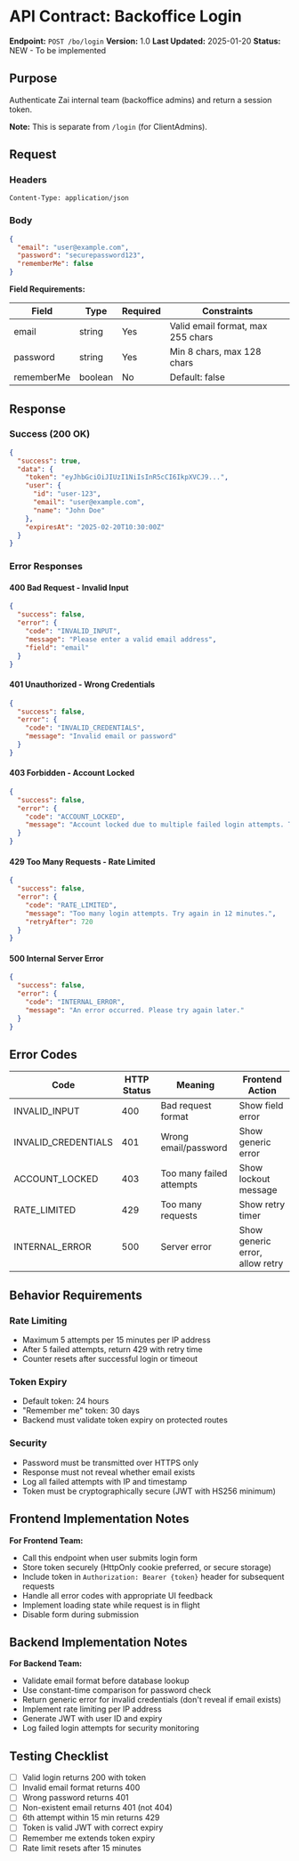 # API Contract: Backoffice Login

**Endpoint:** `POST /bo/login`
**Version:** 1.0
**Last Updated:** 2025-01-20
**Status:** NEW - To be implemented

## Purpose

Authenticate Zai internal team (backoffice admins) and return a session token.

**Note:** This is separate from `/login` (for ClientAdmins).

## Request

### Headers

```
Content-Type: application/json
```

### Body

```json
{
  "email": "user@example.com",
  "password": "securepassword123",
  "rememberMe": false
}
```

**Field Requirements:**

| Field | Type | Required | Constraints |
|-------|------|----------|-------------|
| email | string | Yes | Valid email format, max 255 chars |
| password | string | Yes | Min 8 chars, max 128 chars |
| rememberMe | boolean | No | Default: false |

## Response

### Success (200 OK)

```json
{
  "success": true,
  "data": {
    "token": "eyJhbGciOiJIUzI1NiIsInR5cCI6IkpXVCJ9...",
    "user": {
      "id": "user-123",
      "email": "user@example.com",
      "name": "John Doe"
    },
    "expiresAt": "2025-02-20T10:30:00Z"
  }
}
```

### Error Responses

#### 400 Bad Request - Invalid Input

```json
{
  "success": false,
  "error": {
    "code": "INVALID_INPUT",
    "message": "Please enter a valid email address",
    "field": "email"
  }
}
```

#### 401 Unauthorized - Wrong Credentials

```json
{
  "success": false,
  "error": {
    "code": "INVALID_CREDENTIALS",
    "message": "Invalid email or password"
  }
}
```

#### 403 Forbidden - Account Locked

```json
{
  "success": false,
  "error": {
    "code": "ACCOUNT_LOCKED",
    "message": "Account locked due to multiple failed login attempts. Try again in 15 minutes."
  }
}
```

#### 429 Too Many Requests - Rate Limited

```json
{
  "success": false,
  "error": {
    "code": "RATE_LIMITED",
    "message": "Too many login attempts. Try again in 12 minutes.",
    "retryAfter": 720
  }
}
```

#### 500 Internal Server Error

```json
{
  "success": false,
  "error": {
    "code": "INTERNAL_ERROR",
    "message": "An error occurred. Please try again later."
  }
}
```

## Error Codes

| Code | HTTP Status | Meaning | Frontend Action |
|------|-------------|---------|-----------------|
| INVALID_INPUT | 400 | Bad request format | Show field error |
| INVALID_CREDENTIALS | 401 | Wrong email/password | Show generic error |
| ACCOUNT_LOCKED | 403 | Too many failed attempts | Show lockout message |
| RATE_LIMITED | 429 | Too many requests | Show retry timer |
| INTERNAL_ERROR | 500 | Server error | Show generic error, allow retry |

## Behavior Requirements

### Rate Limiting

- Maximum 5 attempts per 15 minutes per IP address
- After 5 failed attempts, return 429 with retry time
- Counter resets after successful login or timeout

### Token Expiry

- Default token: 24 hours
- "Remember me" token: 30 days
- Backend must validate token expiry on protected routes

### Security

- Password must be transmitted over HTTPS only
- Response must not reveal whether email exists
- Log all failed attempts with IP and timestamp
- Token must be cryptographically secure (JWT with HS256 minimum)

## Frontend Implementation Notes

**For Frontend Team:**
- Call this endpoint when user submits login form
- Store token securely (HttpOnly cookie preferred, or secure storage)
- Include token in `Authorization: Bearer {token}` header for subsequent requests
- Handle all error codes with appropriate UI feedback
- Implement loading state while request is in flight
- Disable form during submission

## Backend Implementation Notes

**For Backend Team:**
- Validate email format before database lookup
- Use constant-time comparison for password check
- Return generic error for invalid credentials (don't reveal if email exists)
- Implement rate limiting per IP address
- Generate JWT with user ID and expiry
- Log failed login attempts for security monitoring

## Testing Checklist

- [ ] Valid login returns 200 with token
- [ ] Invalid email format returns 400
- [ ] Wrong password returns 401
- [ ] Non-existent email returns 401 (not 404)
- [ ] 6th attempt within 15 min returns 429
- [ ] Token is valid JWT with correct expiry
- [ ] Remember me extends token expiry
- [ ] Rate limit resets after 15 minutes
